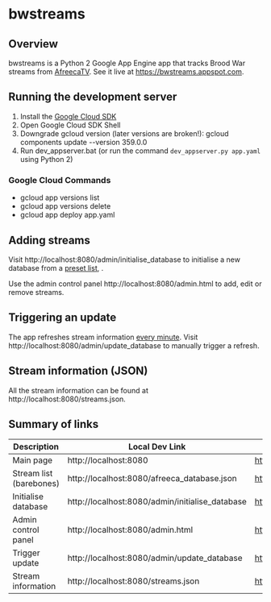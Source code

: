 # bwstreams

## Overview

bwstreams is a Python 2 Google App Engine app that tracks Brood War streams from [AfreecaTV](http://afreecatv.com). See it live at https://bwstreams.appspot.com.

## Running the development server

1. Install the [Google Cloud SDK](https://cloud.google.com/appengine/docs/standard/python/download)
2. Open Google Cloud SDK Shell
3. Downgrade gcloud version (later versions are broken!): gcloud components update --version 359.0.0
4. Run dev_appserver.bat (or run the command ``dev_appserver.py app.yaml`` using Python 2)

### Google Cloud Commands
- gcloud app versions list
- gcloud app versions delete
- gcloud app deploy app.yaml

## Adding streams

Visit http://localhost:8080/admin/initialise_database to initialise a new database from a [preset list](afreeca_database.json), .

Use the admin control panel http://localhost:8080/admin.html to add, edit or remove streams.

## Triggering an update

The app refreshes stream information [every minute](cron.yaml). Visit http://localhost:8080/admin/update_database to manually trigger a refresh.

## Stream information (JSON)

All the stream information can be found at http://localhost:8080/streams.json.

## Summary of links

| Description               | Local Dev Link                                    | Hosted Link                                               |
| --                        | --                                                | --                                                        |
| Main page                 | http://localhost:8080                             | https://bwstreams.appspot.com                             |
| Stream list (barebones)   | http://localhost:8080/afreeca_database.json       | https://bwstreams.appspot.com/afreeca_database.json       |
| Initialise database       | http://localhost:8080/admin/initialise_database   | https://bwstreams.appspot.com/admin/initialise_database   |
| Admin control panel       | http://localhost:8080/admin.html                  | https://bwstreams.appspot.com/admin.html                  |
| Trigger update            | http://localhost:8080/admin/update_database       | https://bwstreams.appspot.com/admin/update_database       |
| Stream information        | http://localhost:8080/streams.json                | https://bwstreams.appspot.com/streams.json                |
